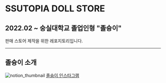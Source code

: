 # SSUTOPIA DOLL STORE
## 2022.02 ~ 숭실대학교 졸업인형 "졸슝이"
판매 스토어 제작을 위한 레포지토리입니다.

****

## 졸슝이 소개
![notion_thumbnail](https://user-images.githubusercontent.com/39428260/116549600-a8c5ed00-a930-11eb-805e-1a979801e598.png)
[졸슝이 인스타그램](https://www.instagram.com/ssutopia_doll/)
